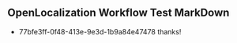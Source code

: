 ## OpenLocalization Workflow Test MarkDown
* 77bfe3ff-0f48-413e-9e3d-1b9a84e47478 thanks!

<!--HONumber=Jul16_HO2-->


